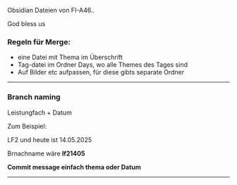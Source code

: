 Obsidian Dateien von FI-A46..

God bless us 


### Regeln für Merge:
- eine Datei mit Thema im Überschrift
- Tag-datei im Ordner Days, wo alle Themes des Tages sind
- Auf Bilder etc aufpassen, für diese gibts separate Ordner 

---

### Branch naming

Leistungfach + Datum 

Zum Beispiel: 

LF2 und heute ist 14.05.2025

Brnachname wäre **lf21405**

**Commit message einfach thema oder Datum** 

---

